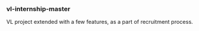 ### vl-internship-master
VL project extended with a few features, as a part of recruitment process.
